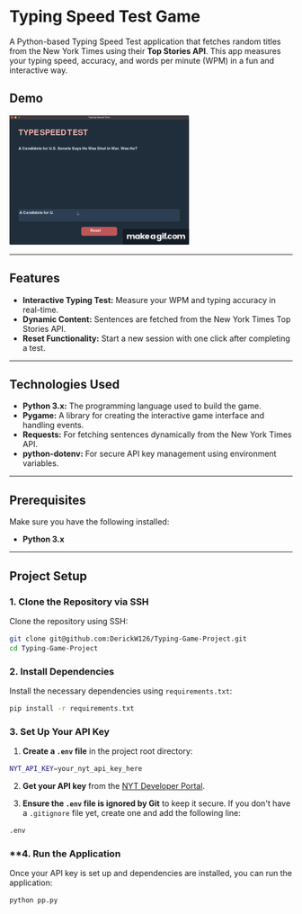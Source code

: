 # Typing Speed Test Game

A Python-based Typing Speed Test application that fetches random titles from the New York Times using their **Top Stories API**. This app measures your typing speed, accuracy, and words per minute (WPM) in a fun and interactive way. 

## **Demo**

![Demo Gif](demo.gif)

---

## **Features**

- **Interactive Typing Test:** Measure your WPM and typing accuracy in real-time.
- **Dynamic Content:** Sentences are fetched from the New York Times Top Stories API.
- **Reset Functionality:** Start a new session with one click after completing a test.

---

## **Technologies Used**

- **Python 3.x:** The programming language used to build the game.
- **Pygame:** A library for creating the interactive game interface and handling events.
- **Requests:** For fetching sentences dynamically from the New York Times API.
- **python-dotenv:** For secure API key management using environment variables.

---

## **Prerequisites**

Make sure you have the following installed:

- **Python 3.x**
---

## **Project Setup**

### **1. Clone the Repository via SSH**

Clone the repository using SSH:

```bash
git clone git@github.com:DerickW126/Typing-Game-Project.git
cd Typing-Game-Project
```

### **2. Install Dependencies**

Install the necessary dependencies using `requirements.txt`:

```bash
pip install -r requirements.txt
```
### **3. Set Up Your API Key**

1. **Create a `.env` file** in the project root directory:
```bash
NYT_API_KEY=your_nyt_api_key_here
```
2. **Get your API key** from the [NYT Developer Portal](https://developer.nytimes.com/).

3. **Ensure the `.env` file is ignored by Git** to keep it secure. If you don't have a `.gitignore` file yet, create one and add the following line:
```bash
.env
```

### **4. Run the Application

Once your API key is set up and dependencies are installed, you can run the application:

```bash
python pp.py
```
